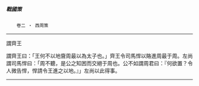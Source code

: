 

##### 戰國策
　　`卷二 ‧ 西周策`

* * *

謂齊王

謂齊王曰：「王何不以地齎周最以為太子也。」齊王令司馬悍以賂進周最于周。左尚謂司馬悍曰：「周不聽，是公之知困而交絕于周也。公不如謂周君曰：『何欲置？令人微告悍，悍請令王進之以地。』」左尚以此得事。

* * *

